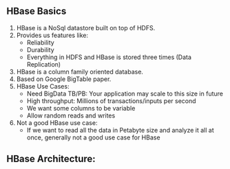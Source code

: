 ## HBase Basics

1. HBase is a NoSql datastore built on top of HDFS.
2. Provides us features like:
    * Reliability
    * Durability
    * Everything in HDFS and HBase is stored three times (Data Replication)
3. HBase is a column family oriented database.
4. Based on Google BigTable paper.
5. HBase Use Cases:
    * Need BigData TB/PB: Your application may scale to this size in future
    * High throughput: Millions of transactions/inputs per second
    * We want some columns to be variable
    * Allow random reads and writes
6. Not a good HBase use case:
    * If we want to read all the data in Petabyte size and analyze it all at once,
    generally not a good use case for HBase

## HBase Architecture:
